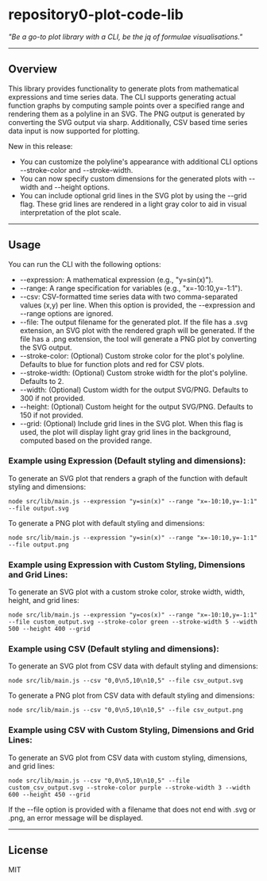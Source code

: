 # repository0-plot-code-lib

_"Be a go-to plot library with a CLI, be the jq of formulae visualisations."_

---

## Overview

This library provides functionality to generate plots from mathematical expressions and time series data. The CLI supports generating actual function graphs by computing sample points over a specified range and rendering them as a polyline in an SVG. The PNG output is generated by converting the SVG output via sharp. Additionally, CSV based time series data input is now supported for plotting.

New in this release:
- You can customize the polyline's appearance with additional CLI options --stroke-color and --stroke-width.
- You can now specify custom dimensions for the generated plots with --width and --height options.
- You can include optional grid lines in the SVG plot by using the --grid flag. These grid lines are rendered in a light gray color to aid in visual interpretation of the plot scale.

---

## Usage

You can run the CLI with the following options:

- --expression: A mathematical expression (e.g., "y=sin(x)").
- --range: A range specification for variables (e.g., "x=-10:10,y=-1:1").
- --csv: CSV-formatted time series data with two comma-separated values (x,y) per line. When this option is provided, the --expression and --range options are ignored.
- --file: The output filename for the generated plot. If the file has a .svg extension, an SVG plot with the rendered graph will be generated. If the file has a .png extension, the tool will generate a PNG plot by converting the SVG output.
- --stroke-color: (Optional) Custom stroke color for the plot's polyline. Defaults to blue for function plots and red for CSV plots.
- --stroke-width: (Optional) Custom stroke width for the plot's polyline. Defaults to 2.
- --width: (Optional) Custom width for the output SVG/PNG. Defaults to 300 if not provided.
- --height: (Optional) Custom height for the output SVG/PNG. Defaults to 150 if not provided.
- --grid: (Optional) Include grid lines in the SVG plot. When this flag is used, the plot will display light gray grid lines in the background, computed based on the provided range.

### Example using Expression (Default styling and dimensions):

To generate an SVG plot that renders a graph of the function with default styling and dimensions:

    node src/lib/main.js --expression "y=sin(x)" --range "x=-10:10,y=-1:1" --file output.svg

To generate a PNG plot with default styling and dimensions:

    node src/lib/main.js --expression "y=sin(x)" --range "x=-10:10,y=-1:1" --file output.png

### Example using Expression with Custom Styling, Dimensions and Grid Lines:

To generate an SVG plot with a custom stroke color, stroke width, width, height, and grid lines:

    node src/lib/main.js --expression "y=cos(x)" --range "x=-10:10,y=-1:1" --file custom_output.svg --stroke-color green --stroke-width 5 --width 500 --height 400 --grid

### Example using CSV (Default styling and dimensions):

To generate an SVG plot from CSV data with default styling and dimensions:

    node src/lib/main.js --csv "0,0\n5,10\n10,5" --file csv_output.svg

To generate a PNG plot from CSV data with default styling and dimensions:

    node src/lib/main.js --csv "0,0\n5,10\n10,5" --file csv_output.png

### Example using CSV with Custom Styling, Dimensions and Grid Lines:

To generate an SVG plot from CSV data with custom styling, dimensions, and grid lines:

    node src/lib/main.js --csv "0,0\n5,10\n10,5" --file custom_csv_output.svg --stroke-color purple --stroke-width 3 --width 600 --height 450 --grid

If the --file option is provided with a filename that does not end with .svg or .png, an error message will be displayed.

---

## License

MIT
